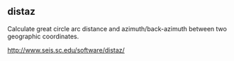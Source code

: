 ## distaz

Calculate great circle arc distance and azimuth/back-azimuth between two geographic coordinates.

http://www.seis.sc.edu/software/distaz/
